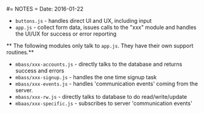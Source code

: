 #= NOTES =
Date: 2016-01-22

- `buttons.js` - handles direct UI and UX, including input
- `app.js` - collect form data, issues calls to the "xxx" module and handles the UI/UX for success or error reporting

** The following modules only talk to `app.js`. They have their own support routines.**

- `mbass/xxx-accounts.js` - directly talks to the database and returns success and errors
- `mbass/xxx-signup.js` - handles the one time signup task
- `mbass/xxx-events.js` - handles 'communication events' coming from the server.
- `mbass/xxx-rw.js` - directly talks to database to do read/write/update
- `mbaas/xxx-specific.js` - subscribes to server 'communication events'
